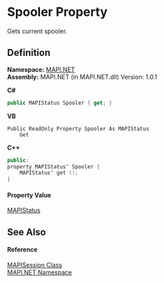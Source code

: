 # Spooler Property


Gets current spooler.



## Definition
**Namespace:** <a href="N_MAPI_NET.md">MAPI.NET</a>  
**Assembly:** MAPI.NET (in MAPI.NET.dll) Version: 1.0.1

**C#**
``` C#
public MAPIStatus Spooler { get; }
```
**VB**
``` VB
Public ReadOnly Property Spooler As MAPIStatus
	Get
```
**C++**
``` C++
public:
property MAPIStatus^ Spooler {
	MAPIStatus^ get ();
}
```



#### Property Value
<a href="T_MAPI_NET_MAPIStatus.md">MAPIStatus</a>

## See Also


#### Reference
<a href="T_MAPI_NET_MAPISession.md">MAPISession Class</a>  
<a href="N_MAPI_NET.md">MAPI.NET Namespace</a>  
